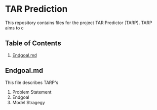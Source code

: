 # TAR Prediction

This repository contains files for the project TAR Predictor (TARP). TARP aims to c

## Table of Contents
1. [Endgoal.md](#Endgoal)

## Endgoal.md <a name="Endgoal"></a>
This file describes TARP's
1. Problem Statement
2. Endgoal
3. Model Stragegy
